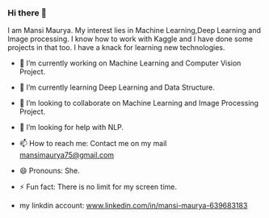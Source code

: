 ### Hi there 👋

<!--
**mansi75/mansi75** is a ✨ _special_ ✨ repository because its `README.md` (this file) appears on your GitHub profile.

Here are some ideas to get you started:


--> 
I am Mansi Maurya. My interest lies in Machine Learning,Deep Learning and Image processing. I know how to work with Kaggle and I have done some projects in that too. I have a knack for learning new technologies.

   
- 🔭 I’m currently working on Machine Learning and Computer Vision Project.


- 🌱 I’m currently learning Deep Learning and Data Structure. 


- 👯 I’m looking to collaborate on Machine Learning and Image Processing Project.


- 🤔 I’m looking for help with NLP.



- 📫 How to reach me: Contact me on my mail mansimaurya75@gmail.com


- 😄 Pronouns: She.


- ⚡ Fun fact: There is no limit for my screen time.


- my linkdin account: www.linkedin.com/in/mansi-maurya-639683183
